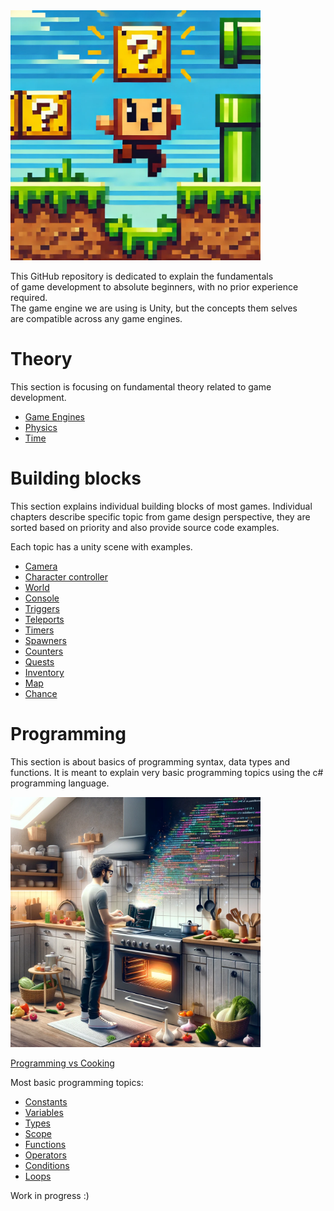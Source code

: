 
<img src="img/building_blocks_intro.webp" alt="game dev building blocks" height="400"/>

This GitHub repository is dedicated to explain the fundamentals   
of game development to absolute beginners, with no prior experience required.   
The game engine we are using is Unity, but the concepts them selves  
are compatible across any game engines.

# Theory

This section is focusing on fundamental theory
related to game development.

- [Game Engines](game_dev/theory/game_engines.md)
- [Physics](game_dev/theory/physics.md)
- [Time](game_dev/theory/time.md)

# Building blocks

This section explains individual building blocks of most games.
Individual chapters describe specific topic from game design perspective,
they are sorted based on priority and also provide source code examples.

Each topic has a unity scene with examples.

- [Camera](game_dev/building_blocks/camera.md)
- [Character controller](game_dev/building_blocks/character_controller.md)
- [World](game_dev/building_blocks/world.md)
- [Console](game_dev/building_blocks/console.md)
- [Triggers](game_dev/building_blocks/triggers.md)
- [Teleports](game_dev/building_blocks/teleports.md)
- [Timers](game_dev/building_blocks/timers.md)
- [Spawners](game_dev/building_blocks/spawners.md)
- [Counters](game_dev/building_blocks/counters.md)
- [Quests](game_dev/building_blocks/quests.md)
- [Inventory](game_dev/building_blocks/inventory.md)
- [Map](game_dev/building_blocks/map.md)
- [Chance](game_dev/building_blocks/chance.md)

# Programming

This section is about basics of programming syntax, data types and functions.
It is meant to explain very basic programming topics using the c# programming language.

<img src="img/programming_vs_cooking.webp" alt="programming vs cooking" height="400"/>

[Programming vs Cooking](csharp/programming_vs_cooking.md)

Most basic programming topics:

- [Constants](csharp/constants.md)
- [Variables](csharp/variables.md)
- [Types](csharp/types.md)
- [Scope](csharp/scope.md)
- [Functions](csharp/functions.md)
- [Operators](csharp/operators.md)
- [Conditions](csharp/conditions.md)
- [Loops](csharp/loops.md)

Work in progress :)